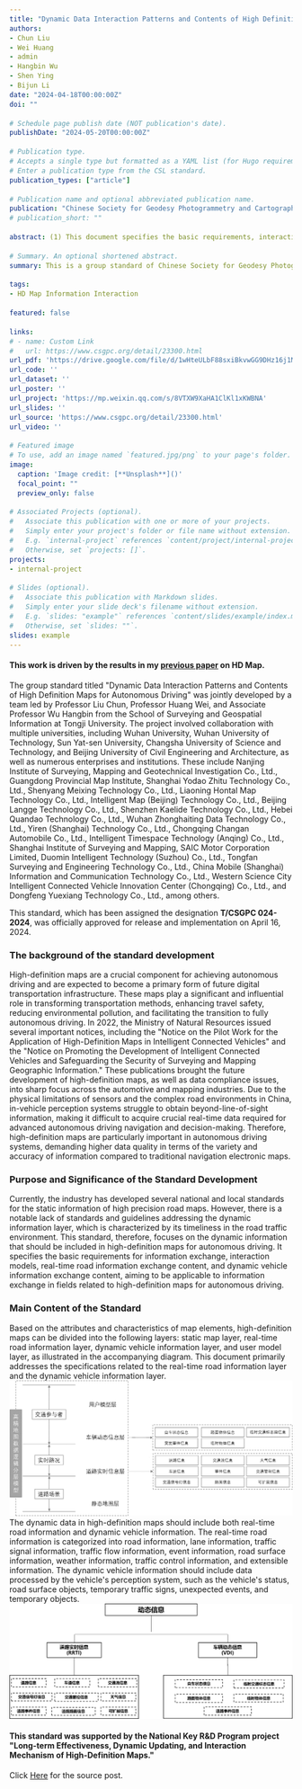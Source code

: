 ```yaml
---
title: "Dynamic Data Interaction Patterns and Contents of High Definition Maps for Autonomous Driving"
authors:
- Chun Liu
- Wei Huang
- admin
- Hangbin Wu
- Shen Ying
- Bijun Li
date: "2024-04-18T00:00:00Z"
doi: ""

# Schedule page publish date (NOT publication's date).
publishDate: "2024-05-20T00:00:00Z"

# Publication type.
# Accepts a single type but formatted as a YAML list (for Hugo requirements).
# Enter a publication type from the CSL standard.
publication_types: ["article"]

# Publication name and optional abbreviated publication name.
publication: "Chinese Society for Geodesy Photogrammetry and Cartography"
# publication_short: ""

abstract: (1) This document specifies the basic requirements, interaction modes, real-time road information exchange content, and vehicle dynamic information exchange content for high-definition map information interaction in autonomous driving. (2) This document is applicable to the information exchange of high-definition maps in autonomous driving.

# Summary. An optional shortened abstract.
summary: This is a group standard of Chinese Society for Geodesy Photogrammetry and Cartography, led by Tongji University.

tags:
- HD Map Information Interaction

featured: false

links:
# - name: Custom Link
#   url: https://www.csgpc.org/detail/23300.html
url_pdf: 'https://drive.google.com/file/d/1wHteULbF88sxiBkvwGG9DHz16j1MKtwB/view?usp=drive_link'
url_code: ''
url_dataset: ''
url_poster: ''
url_project: 'https://mp.weixin.qq.com/s/8VTXW9XaHA1ClKl1xKWBNA'
url_slides: ''
url_source: 'https://www.csgpc.org/detail/23300.html'
url_video: ''

# Featured image
# To use, add an image named `featured.jpg/png` to your page's folder. 
image:
  caption: 'Image credit: [**Unsplash**]()'
  focal_point: ""
  preview_only: false

# Associated Projects (optional).
#   Associate this publication with one or more of your projects.
#   Simply enter your project's folder or file name without extension.
#   E.g. `internal-project` references `content/project/internal-project/index.md`.
#   Otherwise, set `projects: []`.
projects:
- internal-project

# Slides (optional).
#   Associate this publication with Markdown slides.
#   Simply enter your slide deck's filename without extension.
#   E.g. `slides: "example"` references `content/slides/example/index.md`.
#   Otherwise, set `slides: ""`.
slides: example
---
```


#### This work is driven by the results in my [previous paper](/publication/journal-article/) on HD Map.
The group standard titled "Dynamic Data Interaction Patterns and Contents of High Definition Maps for Autonomous Driving" was jointly developed by a team led by Professor Liu Chun, Professor Huang Wei, and Associate Professor Wu Hangbin from the School of Surveying and Geospatial Information at Tongji University. The project involved collaboration with multiple universities, including Wuhan University, Wuhan University of Technology, Sun Yat-sen University, Changsha University of Science and Technology, and Beijing University of Civil Engineering and Architecture, as well as numerous enterprises and institutions. These include Nanjing Institute of Surveying, Mapping and Geotechnical Investigation Co., Ltd., Guangdong Provincial Map Institute, Shanghai Yodao Zhitu Technology Co., Ltd., Shenyang Meixing Technology Co., Ltd., Liaoning Hontal Map Technology Co., Ltd., Intelligent Map (Beijing) Technology Co., Ltd., Beijing Langge Technology Co., Ltd., Shenzhen Kaelide Technology Co., Ltd., Hebei Quandao Technology Co., Ltd., Wuhan Zhonghaiting Data Technology Co., Ltd., Yiren (Shanghai) Technology Co., Ltd., Chongqing Changan Automobile Co., Ltd., Intelligent Timespace Technology (Anqing) Co., Ltd., Shanghai Institute of Surveying and Mapping, SAIC Motor Corporation Limited, Duomin Intelligent Technology (Suzhou) Co., Ltd., Tongfan Surveying and Engineering Technology Co., Ltd., China Mobile (Shanghai) Information and Communication Technology Co., Ltd., Western Science City Intelligent Connected Vehicle Innovation Center (Chongqing) Co., Ltd., and Dongfeng Yuexiang Technology Co., Ltd., among others.

This standard, which has been assigned the designation **T/CSGPC 024-2024**, was officially approved for release and implementation on April 16, 2024.

### The background of the standard development
High-definition maps are a crucial component for achieving autonomous driving and are expected to become a primary form of future digital transportation infrastructure. These maps play a significant and influential role in transforming transportation methods, enhancing travel safety, reducing environmental pollution, and facilitating the transition to fully autonomous driving. In 2022, the Ministry of Natural Resources issued several important notices, including the "Notice on the Pilot Work for the Application of High-Definition Maps in Intelligent Connected Vehicles" and the "Notice on Promoting the Development of Intelligent Connected Vehicles and Safeguarding the Security of Surveying and Mapping Geographic Information." These publications brought the future development of high-definition maps, as well as data compliance issues, into sharp focus across the automotive and mapping industries. Due to the physical limitations of sensors and the complex road environments in China, in-vehicle perception systems struggle to obtain beyond-line-of-sight information, making it difficult to acquire crucial real-time data required for advanced autonomous driving navigation and decision-making. Therefore, high-definition maps are particularly important in autonomous driving systems, demanding higher data quality in terms of the variety and accuracy of information compared to traditional navigation electronic maps.

### Purpose and Significance of the Standard Development
Currently, the industry has developed several national and local standards for the static information of high precision road maps. However, there is a notable lack of standards and guidelines addressing the dynamic information layer, which is characterized by its timeliness in the road traffic environment. This standard, therefore, focuses on the dynamic information that should be included in high-definition maps for autonomous driving. It specifies the basic requirements for information exchange, interaction models, real-time road information exchange content, and dynamic vehicle information exchange content, aiming to be applicable to information exchange in fields related to high-definition maps for autonomous driving.

### Main Content of the Standard
Based on the attributes and characteristics of map elements, high-definition maps can be divided into the following layers: static map layer, real-time road information layer, dynamic vehicle information layer, and user model layer, as illustrated in the accompanying diagram. This document primarily addresses the specifications related to the real-time road information layer and the dynamic vehicle information layer.
![alt text](1.png)
The dynamic data in high-definition maps should include both real-time road information and dynamic vehicle information. The real-time road information is categorized into road information, lane information, traffic signal information, traffic flow information, event information, road surface information, weather information, traffic control information, and extensible information. The dynamic vehicle information should include data processed by the vehicle's perception system, such as the vehicle's status, road surface objects, temporary traffic signs, unexpected events, and temporary objects.
![alt text](2.png)

#### This standard was supported by the National Key R&D Program project "Long-term Effectiveness, Dynamic Updating, and Interaction Mechanism of High-Definition Maps."

Click [Here](https://mp.weixin.qq.com/s/b47emwqfOyURpfWDo73EnA) for the source post.

